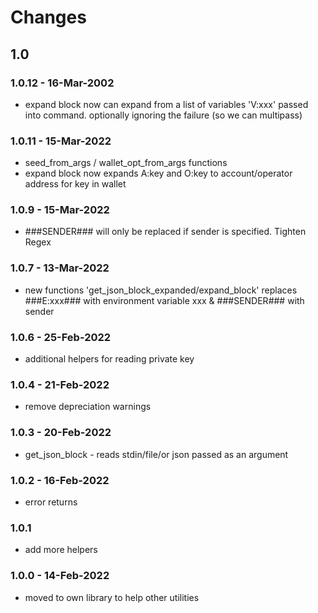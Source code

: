 # Changes
## 1.0
### 1.0.12 - 16-Mar-2002
* expand block now can expand from a list of variables 'V:xxx' passed into command. optionally ignoring the failure (so we can multipass)
### 1.0.11 - 15-Mar-2022
* seed_from_args / wallet_opt_from_args functions
* expand block now expands A:key and O:key to account/operator address for key in wallet
### 1.0.9 - 15-Mar-2022
* ###SENDER### will only be replaced if sender is specified. Tighten Regex
### 1.0.7 - 13-Mar-2022
* new functions 'get_json_block_expanded/expand_block' replaces ###E:xxx### with environment variable xxx &amp; ###SENDER### with sender
### 1.0.6 - 25-Feb-2022
* additional helpers for reading private key
### 1.0.4 - 21-Feb-2022
* remove depreciation warnings
### 1.0.3 - 20-Feb-2022
* get_json_block - reads stdin/file/or json passed as an argument
### 1.0.2 - 16-Feb-2022
* error returns
### 1.0.1
* add more helpers
### 1.0.0 - 14-Feb-2022
* moved to own library to help other utilities